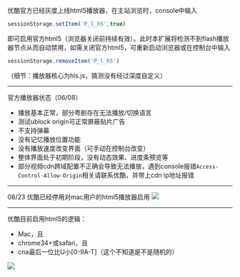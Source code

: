 优酷官方已经灰度上线html5播放器，在主站浏览时，console中输入
```Javascript
sessionStorage.setItem('P_l_h5',true)
```
即可启用官方html5（浏览器关闭前持续有效）。此时本扩展将检测不到flash播放器节点从而自动禁用，如需关闭官方html5，可重新启动浏览器或在控制台中输入
```Javascript
sessionStorage.removeItem('P_l_h5')
```

（细节：播放器核心为hls.js，猜测没有经过深度自定义）

---
官方播放器状态（06/08）
- 播放基本正常，部分粤剧存在无法播放/切换语言
- 测试ublock origin可正常屏蔽贴片广告
- 不支持弹幕
- 没有记忆播放位置功能
- 没有播放速度改变界面（可手动在控制台改变）
- 整体界面处于初期阶段，没有动态效果、进度条预览等
- 部分视频cdn跨域配置不正确会导致无法播放，遇到console报错`Access-Control-Allow-Origin`相关请联系优酷，并带上cdn ip地址报错

---
08/23
优酷已经停用对mac用户的html5播放器启用
![](http://wx2.sinaimg.cn/large/763783e4ly1fithf3k3m4j20h9092js7.jpg)

---
优酷目前启用html5的逻辑：
- Mac，且
- chrome34+或safari，且
- cna最后一位比U小[0-9A-T]（这个不知道是不是随机的）

![](http://wx4.sinaimg.cn/large/763783e4gy1fgdpjds2xcj20bx09amx6.jpg)
